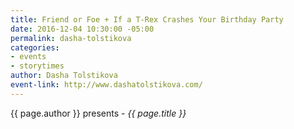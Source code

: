 ```yaml
---
title: Friend or Foe + If a T-Rex Crashes Your Birthday Party
date: 2016-12-04 10:30:00 -05:00
permalink: dasha-tolstikova
categories:
- events
- storytimes
author: Dasha Tolstikova
event-link: http://www.dashatolstikova.com/
---
```


{{ page.author }} presents - *{{ page.title }}*
